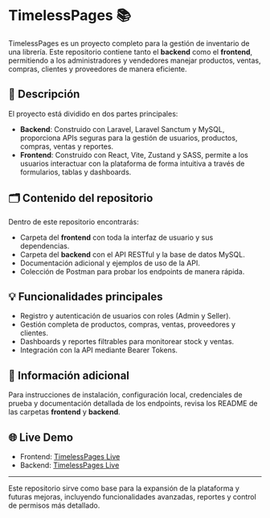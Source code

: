 # TimelessPages 📚

TimelessPages es un proyecto completo para la gestión de inventario de una librería. Este repositorio contiene tanto el **backend** como el **frontend**, permitiendo a los administradores y vendedores manejar productos, ventas, compras, clientes y proveedores de manera eficiente.

## 🚀 Descripción

El proyecto está dividido en dos partes principales:

- **Backend**: Construido con Laravel, Laravel Sanctum y MySQL, proporciona APIs seguras para la gestión de usuarios, productos, compras, ventas y reportes.  
- **Frontend**: Construido con React, Vite, Zustand y SASS, permite a los usuarios interactuar con la plataforma de forma intuitiva a través de formularios, tablas y dashboards.

## 🗂️ Contenido del repositorio

Dentro de este repositorio encontrarás:

- Carpeta del **frontend** con toda la interfaz de usuario y sus dependencias.  
- Carpeta del **backend** con el API RESTful y la base de datos MySQL.  
- Documentación adicional y ejemplos de uso de la API.  
- Colección de Postman para probar los endpoints de manera rápida.  

## 💡 Funcionalidades principales

- Registro y autenticación de usuarios con roles (Admin y Seller).  
- Gestión completa de productos, compras, ventas, proveedores y clientes.  
- Dashboards y reportes filtrables para monitorear stock y ventas.  
- Integración con la API mediante Bearer Tokens.  

## 📌 Información adicional

Para instrucciones de instalación, configuración local, credenciales de prueba y documentación detallada de los endpoints, revisa los README de las carpetas **frontend** y **backend**.  

## 🌐 Live Demo

- Frontend: [TimelessPages Live](https://timeless-pages-product-inventory-gk.vercel.app/)  
- Backend: [TimelessPages Live](https://timelesspages-product-inventory-production.up.railway.app/)


---

Este repositorio sirve como base para la expansión de la plataforma y futuras mejoras, incluyendo funcionalidades avanzadas, reportes y control de permisos más detallado.
